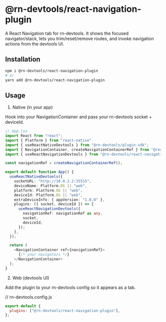 # @rn-devtools/react-navigation-plugin

A React Navigation tab for rn-devtools. It shows the focused navigator/stack, lets you trim/reset/remove routes, and invoke navigation actions from the devtools UI.

## Installation

```bash
npm i @rn-devtools/react-navigation-plugin
# or
yarn add @rn-devtools/react-navigation-plugin
```
## Usage
1) Native (in your app)

Hook into your NavigationContainer and pass your rn-devtools socket + deviceId.

```ts
// App.tsx
import React from "react";
import { Platform } from "react-native"
import { useReactNativeDevtools } from "@rn-devtools/plugin-sdk";
import { NavigationContainer, createNavigationContainerRef } from "@react-navigation/native";
import { useReactNavigationDevtools } from "@rn-devtools/react-navigation-plugin/native";

const navigationRef = createNavigationContainerRef();

export default function App() {
  useReactNativeDevtools({
    socketURL: "http://10.0.2.2:35515",
    deviceName: Platform.OS || "web",
    platform: Platform.OS || "web",
    deviceId: Platform.OS || "web",
    extraDeviceInfo: { appVersion: "1.0.0" },
    plugins: ({ socket, deviceId }) => {
      useReactNavigationDevtools({
        navigationRef: navigationRef as any,
        socket,
        deviceId,
      });
    },
  });

  return (
    <NavigationContainer ref={navigationRef}>
      {/* your navigators */}
    </NavigationContainer>
  );
}
```

2) Web (devtools UI)

Add the plugin to your rn-devtools config so it appears as a tab.

// rn-devtools.config.js
```js
export default {
  plugins: ["@rn-devtools/react-navigation-plugin"],
};
```